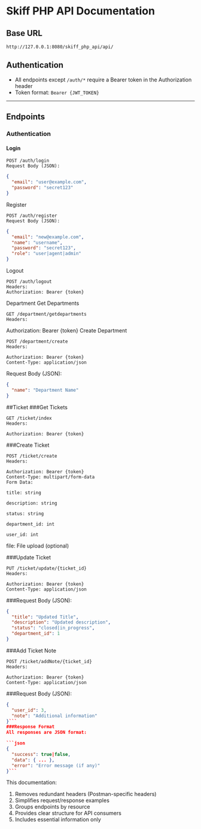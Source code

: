 # Skiff PHP API Documentation

## Base URL
`http://127.0.0.1:8080/skiff_php_api/api/`

## Authentication
- All endpoints except `/auth/*` require a Bearer token in the Authorization header
- Token format: `Bearer {JWT_TOKEN}`

---

## Endpoints

### Authentication

#### Login
```http
POST /auth/login
Request Body (JSON):
```

```json
{
  "email": "user@example.com",
  "password": "secret123"
}
```
Register
```http
POST /auth/register
Request Body (JSON):
```
```json
{
  "email": "new@example.com",
  "name": "username",
  "password": "secret123",
  "role": "user|agent|admin"
}
```
Logout
```http
POST /auth/logout
Headers:
Authorization: Bearer {token}
```

Department
Get Departments
```http
GET /department/getdepartments
Headers:
```
Authorization: Bearer {token}
Create Department
```http
POST /department/create
Headers:

Authorization: Bearer {token}
Content-Type: application/json
```
Request Body (JSON):

```json
{
  "name": "Department Name"
}
```
##Ticket
###Get Tickets
```http
GET /ticket/index
Headers:

Authorization: Bearer {token}
```
###Create Ticket
```http
POST /ticket/create
Headers:

Authorization: Bearer {token}
Content-Type: multipart/form-data
Form Data:

title: string

description: string

status: string

department_id: int

user_id: int
```

file: File upload (optional)

###Update Ticket
```http
PUT /ticket/update/{ticket_id}
Headers:

Authorization: Bearer {token}
Content-Type: application/json
```
###Request Body (JSON):

```json
{
  "title": "Updated Title",
  "description": "Updated description",
  "status": "closed|in_progress",
  "department_id": 1
}
```
###Add Ticket Note
```http
POST /ticket/addNote/{ticket_id}
Headers:

Authorization: Bearer {token}
Content-Type: application/json
```
###Request Body (JSON):

```json
{
  "user_id": 3,
  "note": "Additional information"
}```
###Response Format
All responses are JSON format:

```json
{
  "success": true|false,
  "data": { ... },
  "error": "Error message (if any)"
}```


```
This documentation:
1. Removes redundant headers (Postman-specific headers)
2. Simplifies request/response examples
3. Groups endpoints by resource
4. Provides clear structure for API consumers
5. Includes essential information only
```
